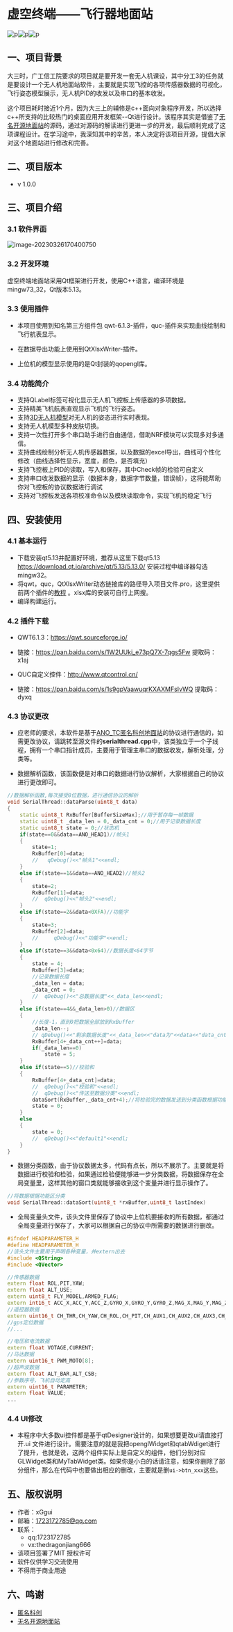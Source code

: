 # 虚空终端——飞行器地面站

![p](https://img.shields.io/github/forks/xGgui-d/VoidTerminal-DroneGroundStation?style=plastic)![p](https://img.shields.io/github/stars/xGgui-d?color=yellow&style=plastic)![p](https://img.shields.io/github/license/xGgui-d/VoidTerminal-DroneGroundStation?style=plastic)

## 一、项目背景

​		大三时，广工信工院要求的项目就是要开发一套无人机课设，其中分工3的任务就是要设计一个无人机地面站软件，主要就是实现飞控的各项传感器数据的可视化，飞行姿态模型展示，无人机PID的收发以及串口的基本收发。

​		这个项目耗时接近1个月，因为大三上的辅修是c++面向对象程序开发，所以选择c++所支持的比较热门的桌面应用开发框架--Qt进行设计。该程序其实是借鉴了[无名开源地面站](https://github.com/wustyuyi/NGroundStation)的源码，通过对源码的解读进行更进一步的开发，最后顺利完成了这项课程设计。在学习途中，我深知其中的辛苦，本人决定将该项目开源，提倡大家对这个地面站进行修改和完善。

## 二、项目版本

* v 1.0.0

## 三、项目介绍

### 3.1 软件界面

![image-20230326170400750](doc/img.png)

### 3.2 开发环境

​		虚空终端地面站采用Qt框架进行开发，使用C++语言，编译环境是mingw73_32，Qt版本5.13。

### 3.3 使用插件

* 本项目使用到知名第三方组件包 qwt-6.1.3-插件，quc-插件来实现曲线绘制和飞行航表显示。

* 在数据导出功能上使用到QtXlsxWriter-插件。
* 上位机的模型显示使用的是Qt封装的qopengl库。

### 3.4 功能简介

* 支持QLabel标签可视化显示无人机飞控板上传感器的多项数据。
* 支持精美飞机航表直观显示飞机的飞行姿态。
* 支持[3D无人机模型](https://www.3dcool.net/)对无人机的姿态进行实时表现。
* 支持无人机模型多种皮肤切换。
* 支持一次性打开多个串口助手进行自由通信，借助NRF模块可以实现多对多通信。
* 支持曲线绘制分析无人机传感器数据，以及数据的excel导出，曲线可个性化修改（曲线选择性显示，宽度，颜色，是否填充）
* 支持飞控板上PID的读取，写入和保存，其中Check帧的检验可自定义
* 支持串口收发数据的显示（数据本身，数据字节数量，错误帧），这将能帮助你对飞控板的协议数据进行调试
* 支持对飞控板发送各项校准命令以及模块读取命令，实现飞机的稳定飞行

## 四、安装使用

### 4.1 基本运行

* 下载安装qt5.13并配置好环境，推荐从这里下载qt5.13 https://download.qt.io/archive/qt/5.13/5.13.0/ 安装过程中编译器勾选mingw32。
* 将qwt，quc，QtXlsxWriter动态链接库的路径导入项目文件.pro，这里提供前两个插件的[教程](doc/quc和qwt插件的安装.docx) 。xlsx库的安装可自行上网搜。
* 编译构建运行。

### 4.2 插件下载

* QWT6.1.3：https://qwt.sourceforge.io/

* 链接：https://pan.baidu.com/s/1W2UUki_e73pQ7X-7qgs5Fw 提取码：x1aj

* QUC自定义控件：http://www.qtcontrol.cn/

* 链接：https://pan.baidu.com/s/1s9gpVaawuqrKXAXMFsIvWQ 提取码：dyxq

### 4.3 协议更改

* 应老师的要求，本软件是基于[ANO_TC匿名科创地面站](http://anotc.com/wiki/welcome)的协议进行通信的，如需更改协议，请跳转至源文件的**serialthread.cpp**中，该类独立于一个子线程，拥有一个串口指针成员，主要用于管理主串口的数据收发，解析处理，分类等。

* 数据解析函数，该函数便是对串口的数据进行协议解析，大家根据自己的协议进行更改即可。

```cpp
//数据解析函数,每次接受8位数据，进行通信协议的解析
void SerialThread::dataParse(uint8_t data)
{
    static uint8_t RxBuffer[BufferSizeMax];//用于暂存每一帧数据
    static uint8_t _data_len = 0,_data_cnt = 0;//用于记录数据长度
    static uint8_t state = 0;//状态机
    if(state==0&&data==ANO_HEAD1)//帧头1
    {
        state=1;
        RxBuffer[0]=data;
        //   qDebug()<<"帧头1"<<endl;
    }
    else if(state==1&&data==ANO_HEAD2)//帧头2
    {
        state=2;
        RxBuffer[1]=data;
        //  qDebug()<<"帧头2"<<endl;
    }
    else if(state==2&&data<0XFA)//功能字
    {
        state=3;
        RxBuffer[2]=data;
        //     qDebug()<<"功能字"<<endl;
    }
    else if(state==3&&data<0x64)//数据长度<64字节
    {
        state = 4;
        RxBuffer[3]=data;
        //记录数据长度
        _data_len = data;
        _data_cnt = 0;
        //  qDebug()<<"总数据长度"<<_data_len<<endl;
    }
    else if(state==4&&_data_len>0)//数据区
    {
        //长度-1，直到0把数据全部放到RxBuffer
        _data_len--;
        // qDebug()<<"剩余数据长度"<<_data_len<<"data为"<<data<<"data_cnt为"<<_data_cnt<<endl;
        RxBuffer[4+_data_cnt++]=data;
        if(_data_len==0)
            state = 5;
    }
    else if(state==5)//校验和
    {
        RxBuffer[4+_data_cnt]=data;
        //  qDebug()<<"校验和"<<endl;
        //  qDebug()<<"传送至数据分类"<<endl;
        dataSort(RxBuffer,_data_cnt+4);//将检验完的数据发送到分类函数根据功能号分类
        state = 0;
    }
    else
    {
        state = 0;
        //  qDebug()<<"default1"<<endl;
    }
}
```

* 数据分类函数，由于协议数据太多，代码有点长，所以不展示了。主要就是将数据进行校验和检验，如果通过检验便能够进一步分类数据，将数据保存在全局变量里，这样其他的窗口类就能够接收到这个变量并进行显示操作了。

```cpp
//将数据根据功能区分类
void SerialThread::dataSort(uint8_t *rxBuffer,uint8_t lastIndex)
```

* 全局变量头文件，该头文件里保存了协议中上位机要接收的所有数据，都通过全局变量进行保存了，大家可以根据自己的协议中所需要的数据进行删改。

```cpp
#ifndef HEADPARAMETER_H
#define HEADPARAMETER_H
//该头文件主要用于声明各种变量，并extern出去
#include <QString>
#include <QVector>

//传感器数据
extern float ROL,PIT,YAW;
extern float ALT_USE;
extern uint8_t FLY_MODEL,ARMED_FLAG;
extern int16_t ACC_X,ACC_Y,ACC_Z,GYRO_X,GYRO_Y,GYRO_Z,MAG_X,MAG_Y,MAG_Z;
//遥控器数据
extern uint16_t CH_THR,CH_YAW,CH_ROL,CH_PIT,CH_AUX1,CH_AUX2,CH_AUX3,CH_AUX4,CH_AUX5,CH_AUX6;
//gps定位数据
//...

//电压和电流数据
extern float VOTAGE,CURRENT;
//马达数据
extern uint16_t PWM_MOTO[8];
//超声波数据
extern float ALT_BAR,ALT_CSB;
//参数序号，飞机自动定高
extern uint16_t PARAMETER;
extern float VALUE;
...
```

### 4.4 UI修改

* 本程序中大多数ui控件都是基于qtDesigner设计的，如果想要更改ui请直接打开.ui 文件进行设计。需要注意的就是我把openglWidget和qtabWdiget进行了提升，也就是说，这两个组件实际上是自定义的组件，他们分别对应GLWidget类和MyTabWidget类。如果你是小白的话请注意，如果你删除了部分组件，那么在代码中也要做出相应的删改，主要就是删`ui->btn_xxx`这些。

## 五、版权说明

* 作者：xGgui
* 邮箱：1723172785@qq.com
* 联系：
  * qq:1723172785    
  * vx:thedragonjiang666
* 该项目签署了MIT 授权许可
* 软件仅供学习交流使用
* 不得用于商业用途

## 六、鸣谢

*  [匿名科创](http://anotc.com/wiki/welcome)
* [无名开源地面站](https://github.com/wustyuyi/NGroundStation)
